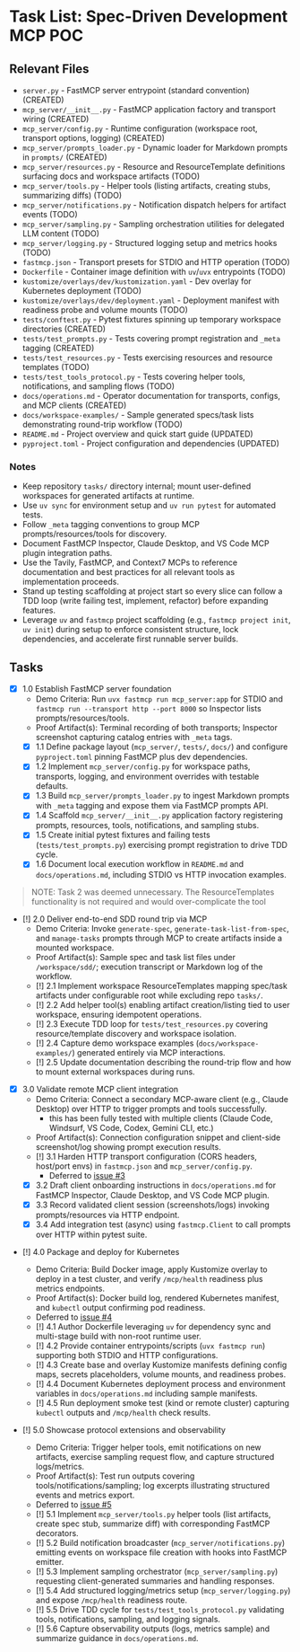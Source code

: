 # Task List: Spec-Driven Development MCP POC

## Relevant Files

- `server.py` - FastMCP server entrypoint (standard convention) (CREATED)
- `mcp_server/__init__.py` - FastMCP application factory and transport wiring (CREATED)
- `mcp_server/config.py` - Runtime configuration (workspace root, transport options, logging) (CREATED)
- `mcp_server/prompts_loader.py` - Dynamic loader for Markdown prompts in `prompts/` (CREATED)
- `mcp_server/resources.py` - Resource and ResourceTemplate definitions surfacing docs and workspace artifacts (TODO)
- `mcp_server/tools.py` - Helper tools (listing artifacts, creating stubs, summarizing diffs) (TODO)
- `mcp_server/notifications.py` - Notification dispatch helpers for artifact events (TODO)
- `mcp_server/sampling.py` - Sampling orchestration utilities for delegated LLM content (TODO)
- `mcp_server/logging.py` - Structured logging setup and metrics hooks (TODO)
- `fastmcp.json` - Transport presets for STDIO and HTTP operation (TODO)
- `Dockerfile` - Container image definition with `uv`/`uvx` entrypoints (TODO)
- `kustomize/overlays/dev/kustomization.yaml` - Dev overlay for Kubernetes deployment (TODO)
- `kustomize/overlays/dev/deployment.yaml` - Deployment manifest with readiness probe and volume mounts (TODO)
- `tests/conftest.py` - Pytest fixtures spinning up temporary workspace directories (CREATED)
- `tests/test_prompts.py` - Tests covering prompt registration and `_meta` tagging (CREATED)
- `tests/test_resources.py` - Tests exercising resources and resource templates (TODO)
- `tests/test_tools_protocol.py` - Tests covering helper tools, notifications, and sampling flows (TODO)
- `docs/operations.md` - Operator documentation for transports, configs, and MCP clients (CREATED)
- `docs/workspace-examples/` - Sample generated specs/task lists demonstrating round-trip workflow (TODO)
- `README.md` - Project overview and quick start guide (UPDATED)
- `pyproject.toml` - Project configuration and dependencies (UPDATED)

### Notes

- Keep repository `tasks/` directory internal; mount user-defined workspaces for generated artifacts at runtime.
- Use `uv sync` for environment setup and `uv run pytest` for automated tests.
- Follow `_meta` tagging conventions to group MCP prompts/resources/tools for discovery.
- Document FastMCP Inspector, Claude Desktop, and VS Code MCP plugin integration paths.
- Use the Tavily, FastMCP, and Context7 MCPs to reference documentation and best practices for all relevant tools as implementation proceeds.
- Stand up testing scaffolding at project start so every slice can follow a TDD loop (write failing test, implement, refactor) before expanding features.
- Leverage `uv` and `fastmcp` project scaffolding (e.g., `fastmcp project init`, `uv init`) during setup to enforce consistent structure, lock dependencies, and accelerate first runnable server builds.

## Tasks

- [x] 1.0 Establish FastMCP server foundation
  - Demo Criteria: Run `uvx fastmcp run mcp_server:app` for STDIO and `fastmcp run --transport http --port 8000` so Inspector lists prompts/resources/tools.
  - Proof Artifact(s): Terminal recording of both transports; Inspector screenshot capturing catalog entries with `_meta` tags.
  - [x] 1.1 Define package layout (`mcp_server/`, `tests/`, `docs/`) and configure `pyproject.toml` pinning FastMCP plus dev dependencies.
  - [x] 1.2 Implement `mcp_server/config.py` for workspace paths, transports, logging, and environment overrides with testable defaults.
  - [x] 1.3 Build `mcp_server/prompts_loader.py` to ingest Markdown prompts with `_meta` tagging and expose them via FastMCP prompts API.
  - [x] 1.4 Scaffold `mcp_server/__init__.py` application factory registering prompts, resources, tools, notifications, and sampling stubs.
  - [x] 1.5 Create initial pytest fixtures and failing tests (`tests/test_prompts.py`) exercising prompt registration to drive TDD cycle.
  - [x] 1.6 Document local execution workflow in `README.md` and `docs/operations.md`, including STDIO vs HTTP invocation examples.

> NOTE: Task 2 was deemed unnecessary. The ResourceTemplates functionality is not required and would over-complicate the tool

- [!] 2.0 Deliver end-to-end SDD round trip via MCP
  - Demo Criteria: Invoke `generate-spec`, `generate-task-list-from-spec`, and `manage-tasks` prompts through MCP to create artifacts inside a mounted workspace.
  - Proof Artifact(s): Sample spec and task list files under `/workspace/sdd/`; execution transcript or Markdown log of the workflow.
  - [!] 2.1 Implement workspace ResourceTemplates mapping spec/task artifacts under configurable root while excluding repo `tasks/`.
  - [!] 2.2 Add helper tool(s) enabling artifact creation/listing tied to user workspace, ensuring idempotent operations.
  - [!] 2.3 Execute TDD loop for `tests/test_resources.py` covering resource/template discovery and workspace isolation.
  - [!] 2.4 Capture demo workspace examples (`docs/workspace-examples/`) generated entirely via MCP interactions.
  - [!] 2.5 Update documentation describing the round-trip flow and how to mount external workspaces during runs.

- [x] 3.0 Validate remote MCP client integration
  - Demo Criteria: Connect a secondary MCP-aware client (e.g., Claude Desktop) over HTTP to trigger prompts and tools successfully.
    - this has been fully tested with multiple clients (Claude Code, Windsurf, VS Code, Codex, Gemini CLI, etc.)
  - Proof Artifact(s): Connection configuration snippet and client-side screenshot/log showing prompt execution results.
  - [!] 3.1 Harden HTTP transport configuration (CORS headers, host/port envs) in `fastmcp.json` and `mcp_server/config.py`.
    - Deferred to [issue #3](https://github.com/liatrio-labs/spec-driven-workflow-mcp/issues/3)
  - [x] 3.2 Draft client onboarding instructions in `docs/operations.md` for FastMCP Inspector, Claude Desktop, and VS Code MCP plugin.
  - [x] 3.3 Record validated client session (screenshots/logs) invoking prompts/resources via HTTP endpoint.
  - [x] 3.4 Add integration test (async) using `fastmcp.Client` to call prompts over HTTP within pytest suite.

- [!] 4.0 Package and deploy for Kubernetes
  - Demo Criteria: Build Docker image, apply Kustomize overlay to deploy in a test cluster, and verify `/mcp/health` readiness plus metrics endpoints.
  - Proof Artifact(s): Docker build log, rendered Kubernetes manifest, and `kubectl` output confirming pod readiness.
  - Deferred to [issue #4](https://github.com/liatrio-labs/spec-driven-workflow-mcp/issues/4)
  - [!] 4.1 Author Dockerfile leveraging `uv` for dependency sync and multi-stage build with non-root runtime user.
  - [!] 4.2 Provide container entrypoints/scripts (`uvx fastmcp run`) supporting both STDIO and HTTP configurations.
  - [!] 4.3 Create base and overlay Kustomize manifests defining config maps, secrets placeholders, volume mounts, and readiness probes.
  - [!] 4.4 Document Kubernetes deployment process and environment variables in `docs/operations.md` including sample manifests.
  - [!] 4.5 Run deployment smoke test (kind or remote cluster) capturing `kubectl` outputs and `/mcp/health` check results.

- [!] 5.0 Showcase protocol extensions and observability
  - Demo Criteria: Trigger helper tools, emit notifications on new artifacts, exercise sampling request flow, and capture structured logs/metrics.
  - Proof Artifact(s): Test run outputs covering tools/notifications/sampling; log excerpts illustrating structured events and metrics export.
  - Deferred to [issue #5](https://github.com/liatrio-labs/spec-driven-workflow-mcp/issues/5)
  - [!] 5.1 Implement `mcp_server/tools.py` helper tools (list artifacts, create spec stub, summarize diff) with corresponding FastMCP decorators.
  - [!] 5.2 Build notification broadcaster (`mcp_server/notifications.py`) emitting events on workspace file creation with hooks into FastMCP emitter.
  - [!] 5.3 Implement sampling orchestrator (`mcp_server/sampling.py`) requesting client-generated summaries and handling responses.
  - [!] 5.4 Add structured logging/metrics setup (`mcp_server/logging.py`) and expose `/mcp/health` readiness route.
  - [!] 5.5 Drive TDD cycle for `tests/test_tools_protocol.py` validating tools, notifications, sampling, and logging signals.
  - [!] 5.6 Capture observability outputs (logs, metrics sample) and summarize guidance in `docs/operations.md`.
